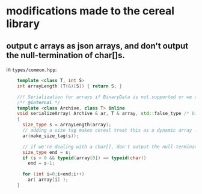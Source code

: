 # modifications made to the cereal library

## output c arrays as json arrays, and don't output the null-termination of char[]s.

in `types/common.hpp`:

```cpp
    template <class T, int S>
    int arrayLength (T(&)[S]) { return S; }

    //! Serialization for arrays if BinaryData is not supported or we are not arithmetic
    /*! @internal */
    template <class Archive, class T> inline
    void serializeArray( Archive & ar, T & array, std::false_type /* binary_supported */ )
    {
      size_type s = arrayLength(array);
      // adding a size tag makes cereal treat this as a dynamic array -> outputs a json array.
      ar(make_size_tag(s));

      // if we're dealing with a char[], don't output the null-termination.
      size_type end = s;
      if (s > 0 && typeid(array[0]) == typeid(char))
        end = s-1;

      for (int i=0;i<end;i++)
        ar( array[i] );
    }
```

